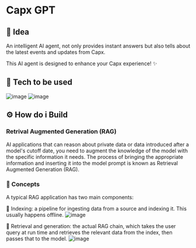 # Capx GPT

## 🧠 Idea

An intelligent AI agent, not only provides instant answers but also tells about the latest events and updates from Capx.

This AI agent is designed to enhance your Capx experience! ✨


## 🤖 Tech to be used
![image](https://github.com/user-attachments/assets/e5471e68-eec7-48bd-b411-b80a34485019) ![image](https://github.com/user-attachments/assets/e0c4d7f8-a2a5-4700-80f8-0b4d0245f702)


## ⚙️ How do i Build 
### Retrival Augmented Generation (RAG) 

AI applications that can reason about private data or data introduced after a model's cutoff date, you need to augment the knowledge of the model with the specific information it needs. The process of bringing the appropriate information and inserting it into the model prompt is known as Retrieval Augmented Generation (RAG).


### 📜 Concepts

A typical RAG application has two main components:

📌 Indexing: a pipeline for ingesting data from a source and indexing it. This usually happens offline.
![image](https://github.com/user-attachments/assets/8c41fd26-7840-4fc9-8765-b0cb8e6542a2)

📌 Retrieval and generation: the actual RAG chain, which takes the user query at run time and retrieves the relevant data from the index, then passes that to the model.
![image](https://github.com/user-attachments/assets/2f1041e2-9f65-46be-8916-caab572d2005)





